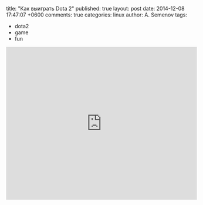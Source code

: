 title: "Как выиграть Dota 2"
published: true
layout: post
date: 2014-12-08 17:47:07 +0600
comments: true
categories: linux
author: A. Semenov
tags: 
- dota2
- game
- fun

<!--more-->

<iframe width="520" height="415" src="https://www.youtube.com/embed/fjFW7PNIOjM" frameborder="0" allowfullscreen> </iframe>
